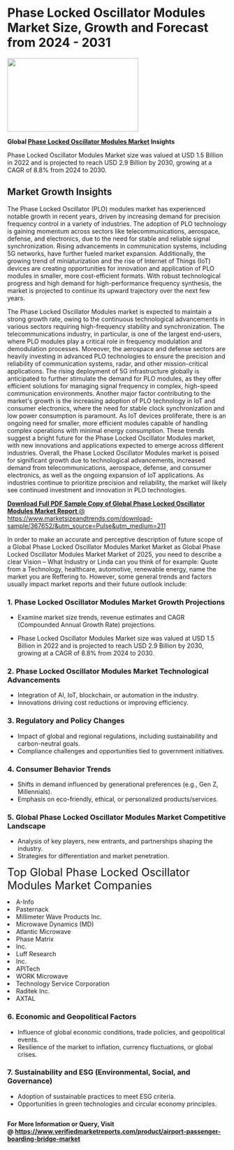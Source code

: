 <H1>Phase Locked Oscillator Modules Market Size, Growth and Forecast from 2024 - 2031</H1><img class="aligncenter size-medium wp-image-584254" src="https://thirdeyenews.in/wp-content/uploads/2024/09/Global-Market-Research-300x168.jpeg" alt="" width="300" height="168" /><p><strong>Global&nbsp;<a href="https://www.marketsizeandtrends.com/download-sample/367652/&amp;utm_source=Pulse&amp;utm_medium=211">Phase Locked Oscillator Modules Market</a> Insights</strong></p><p>Phase Locked Oscillator Modules Market size was valued at USD 1.5 Billion in 2022 and is projected to reach USD 2.9 Billion by 2030, growing at a CAGR of 8.8% from 2024 to 2030.</p><p><h2>Market Growth Insights</h2> <p>The Phase Locked Oscillator (PLO) modules market has experienced notable growth in recent years, driven by increasing demand for precision frequency control in a variety of industries. The adoption of PLO technology is gaining momentum across sectors like telecommunications, aerospace, defense, and electronics, due to the need for stable and reliable signal synchronization. Rising advancements in communication systems, including 5G networks, have further fueled market expansion. Additionally, the growing trend of miniaturization and the rise of Internet of Things (IoT) devices are creating opportunities for innovation and application of PLO modules in smaller, more cost-efficient formats. With robust technological progress and high demand for high-performance frequency synthesis, the market is projected to continue its upward trajectory over the next few years.</p> <p><a href="#"></a></p> <p>The Phase Locked Oscillator Modules market is expected to maintain a strong growth rate, owing to the continuous technological advancements in various sectors requiring high-frequency stability and synchronization. The telecommunications industry, in particular, is one of the largest end-users, where PLO modules play a critical role in frequency modulation and demodulation processes. Moreover, the aerospace and defense sectors are heavily investing in advanced PLO technologies to ensure the precision and reliability of communication systems, radar, and other mission-critical applications. The rising deployment of 5G infrastructure globally is anticipated to further stimulate the demand for PLO modules, as they offer efficient solutions for managing signal frequency in complex, high-speed communication environments. Another major factor contributing to the market's growth is the increasing adoption of PLO technology in IoT and consumer electronics, where the need for stable clock synchronization and low power consumption is paramount. As IoT devices proliferate, there is an ongoing need for smaller, more efficient modules capable of handling complex operations with minimal energy consumption. These trends suggest a bright future for the Phase Locked Oscillator Modules market, with new innovations and applications expected to emerge across different industries. Overall, the Phase Locked Oscillator Modules market is poised for significant growth due to technological advancements, increased demand from telecommunications, aerospace, defense, and consumer electronics, as well as the ongoing expansion of IoT applications. As industries continue to prioritize precision and reliability, the market will likely see continued investment and innovation in PLO technologies.</p> <p><a href="#"></p><p><span class=""><strong>Download Full PDF Sample Copy of Global Phase Locked Oscillator Modules Market Report</strong> @ <a href="https://www.marketsizeandtrends.com/download-sample/367652/&amp;utm_source=Pulse&amp;utm_medium=211" target="_blank">https://www.marketsizeandtrends.com/download-sample/367652/&amp;utm_source=Pulse&amp;utm_medium=211</a></span></p><p>In order to make an accurate and perceptive description of future scope of a Global&nbsp;Phase Locked Oscillator Modules Market Market as Global&nbsp;Phase Locked Oscillator Modules Market Market of 2025, you need to describe a clear Vision &ndash; What Industry or Linda can you think of for example: Quote from a Technology, healthcare, automotive, renewable energy, name the market you are Reffering to. However, some general trends and factors usually impact market reports and their future outlook include:</p><h3>1.&nbsp;<strong>Phase Locked Oscillator Modules Market Growth Projections</strong></h3><ul><li>Examine market size trends, revenue estimates and CAGR (Compounded Annual Growth Rate) projections.</li><li><p>Phase Locked Oscillator Modules Market size was valued at USD 1.5 Billion in 2022 and is projected to reach USD 2.9 Billion by 2030, growing at a CAGR of 8.8% from 2024 to 2030.</p></li></ul><h3>2.&nbsp;<strong>Phase Locked Oscillator Modules Market Technological Advancements</strong></h3><ul><li>Integration of AI, IoT, blockchain, or automation in the industry.</li><li>Innovations driving cost reductions or improving efficiency.</li></ul><h3>3.&nbsp;<strong>Regulatory and Policy Changes</strong></h3><ul><li>Impact of global and regional regulations, including sustainability and carbon-neutral goals.</li><li>Compliance challenges and opportunities tied to government initiatives.</li></ul><h3>4.&nbsp;<strong>Consumer Behavior Trends</strong></h3><ul><li>Shifts in demand influenced by generational preferences (e.g., Gen Z, Millennials).</li><li>Emphasis on eco-friendly, ethical, or personalized products/services.</li></ul><h3>5.&nbsp;<strong>Global Phase Locked Oscillator Modules Market Competitive Landscape</strong></h3><ul><li>Analysis of key players, new entrants, and partnerships shaping the industry.</li><li>Strategies for differentiation and market penetration.</li></ul><p data-pm-slice="1 1 []"><span style="color: inherit; font-family: inherit; font-size: 25px;">Top Global Phase Locked Oscillator Modules Market Companies</span></p><div class="" data-test-id=""><p><li>A-Info</li><li> Pasternack</li><li> Millimeter Wave Products Inc.</li><li> Microwave Dynamics (MD)</li><li> Atlantic Microwave</li><li> Phase Matrix</li><li> Inc.</li><li> Luff Research</li><li> Inc.</li><li> APITech</li><li> WORK Microwave</li><li> Technology Service Corporation</li><li> Raditek Inc.</li><li> AXTAL</li></p></div><h3>6.&nbsp;<strong>Economic and Geopolitical Factors</strong></h3><ul><li>Influence of global economic conditions, trade policies, and geopolitical events.</li><li>Resilience of the market to inflation, currency fluctuations, or global crises.</li></ul><h3>7.&nbsp;<strong>Sustainability and ESG (Environmental, Social, and Governance)</strong></h3><ul><li>Adoption of sustainable practices to meet ESG criteria.</li><li>Opportunities in green technologies and circular economy principles.</li></ul><h2><strong style="font-size: 14px;">For More Information or Query, Visit @&nbsp;</strong><a style="background-color: #ffffff; font-size: 14px;" href="https://www.marketsizeandtrends.com/report/phase-locked-oscillator-modules-market/" target="_blank">https://www.verifiedmarketreports.com/product/airport-passenger-boarding-bridge-market</a></h2>
